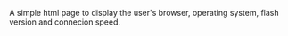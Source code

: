 A simple html page to display the user's browser, operating system, flash version and connecion speed.